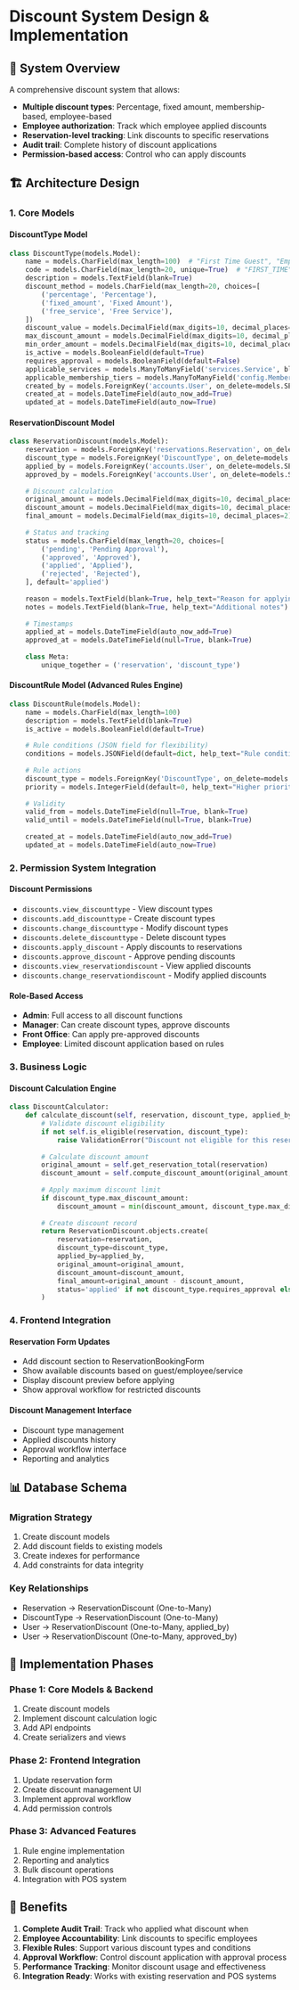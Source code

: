 # Discount System Design & Implementation

## 🎯 **System Overview**

A comprehensive discount system that allows:
- **Multiple discount types**: Percentage, fixed amount, membership-based, employee-based
- **Employee authorization**: Track which employee applied discounts
- **Reservation-level tracking**: Link discounts to specific reservations
- **Audit trail**: Complete history of discount applications
- **Permission-based access**: Control who can apply discounts

## 🏗️ **Architecture Design**

### **1. Core Models**

#### **DiscountType Model**
```python
class DiscountType(models.Model):
    name = models.CharField(max_length=100)  # "First Time Guest", "Employee Discount"
    code = models.CharField(max_length=20, unique=True)  # "FIRST_TIME", "EMP_10"
    description = models.TextField(blank=True)
    discount_method = models.CharField(max_length=20, choices=[
        ('percentage', 'Percentage'),
        ('fixed_amount', 'Fixed Amount'),
        ('free_service', 'Free Service'),
    ])
    discount_value = models.DecimalField(max_digits=10, decimal_places=2)
    max_discount_amount = models.DecimalField(max_digits=10, decimal_places=2, null=True, blank=True)
    min_order_amount = models.DecimalField(max_digits=10, decimal_places=2, null=True, blank=True)
    is_active = models.BooleanField(default=True)
    requires_approval = models.BooleanField(default=False)
    applicable_services = models.ManyToManyField('services.Service', blank=True)
    applicable_membership_tiers = models.ManyToManyField('config.MembershipTier', blank=True)
    created_by = models.ForeignKey('accounts.User', on_delete=models.SET_NULL, null=True)
    created_at = models.DateTimeField(auto_now_add=True)
    updated_at = models.DateTimeField(auto_now=True)
```

#### **ReservationDiscount Model**
```python
class ReservationDiscount(models.Model):
    reservation = models.ForeignKey('reservations.Reservation', on_delete=models.CASCADE, related_name='discounts')
    discount_type = models.ForeignKey('DiscountType', on_delete=models.PROTECT)
    applied_by = models.ForeignKey('accounts.User', on_delete=models.SET_NULL, null=True, related_name='applied_discounts')
    approved_by = models.ForeignKey('accounts.User', on_delete=models.SET_NULL, null=True, blank=True, related_name='approved_discounts')
    
    # Discount calculation
    original_amount = models.DecimalField(max_digits=10, decimal_places=2)
    discount_amount = models.DecimalField(max_digits=10, decimal_places=2)
    final_amount = models.DecimalField(max_digits=10, decimal_places=2)
    
    # Status and tracking
    status = models.CharField(max_length=20, choices=[
        ('pending', 'Pending Approval'),
        ('approved', 'Approved'),
        ('applied', 'Applied'),
        ('rejected', 'Rejected'),
    ], default='applied')
    
    reason = models.TextField(blank=True, help_text="Reason for applying this discount")
    notes = models.TextField(blank=True, help_text="Additional notes")
    
    # Timestamps
    applied_at = models.DateTimeField(auto_now_add=True)
    approved_at = models.DateTimeField(null=True, blank=True)
    
    class Meta:
        unique_together = ('reservation', 'discount_type')
```

#### **DiscountRule Model** (Advanced Rules Engine)
```python
class DiscountRule(models.Model):
    name = models.CharField(max_length=100)
    description = models.TextField(blank=True)
    is_active = models.BooleanField(default=True)
    
    # Rule conditions (JSON field for flexibility)
    conditions = models.JSONField(default=dict, help_text="Rule conditions in JSON format")
    
    # Rule actions
    discount_type = models.ForeignKey('DiscountType', on_delete=models.CASCADE)
    priority = models.IntegerField(default=0, help_text="Higher priority rules are applied first")
    
    # Validity
    valid_from = models.DateTimeField(null=True, blank=True)
    valid_until = models.DateTimeField(null=True, blank=True)
    
    created_at = models.DateTimeField(auto_now_add=True)
    updated_at = models.DateTimeField(auto_now=True)
```

### **2. Permission System Integration**

#### **Discount Permissions**
- `discounts.view_discounttype` - View discount types
- `discounts.add_discounttype` - Create discount types
- `discounts.change_discounttype` - Modify discount types
- `discounts.delete_discounttype` - Delete discount types
- `discounts.apply_discount` - Apply discounts to reservations
- `discounts.approve_discount` - Approve pending discounts
- `discounts.view_reservationdiscount` - View applied discounts
- `discounts.change_reservationdiscount` - Modify applied discounts

#### **Role-Based Access**
- **Admin**: Full access to all discount functions
- **Manager**: Can create discount types, approve discounts
- **Front Office**: Can apply pre-approved discounts
- **Employee**: Limited discount application based on rules

### **3. Business Logic**

#### **Discount Calculation Engine**
```python
class DiscountCalculator:
    def calculate_discount(self, reservation, discount_type, applied_by=None):
        # Validate discount eligibility
        if not self.is_eligible(reservation, discount_type):
            raise ValidationError("Discount not eligible for this reservation")
        
        # Calculate discount amount
        original_amount = self.get_reservation_total(reservation)
        discount_amount = self.compute_discount_amount(original_amount, discount_type)
        
        # Apply maximum discount limit
        if discount_type.max_discount_amount:
            discount_amount = min(discount_amount, discount_type.max_discount_amount)
        
        # Create discount record
        return ReservationDiscount.objects.create(
            reservation=reservation,
            discount_type=discount_type,
            applied_by=applied_by,
            original_amount=original_amount,
            discount_amount=discount_amount,
            final_amount=original_amount - discount_amount,
            status='applied' if not discount_type.requires_approval else 'pending'
        )
```

### **4. Frontend Integration**

#### **Reservation Form Updates**
- Add discount section to ReservationBookingForm
- Show available discounts based on guest/employee/service
- Display discount preview before applying
- Show approval workflow for restricted discounts

#### **Discount Management Interface**
- Discount type management
- Applied discounts history
- Approval workflow interface
- Reporting and analytics

## 📊 **Database Schema**

### **Migration Strategy**
1. Create discount models
2. Add discount fields to existing models
3. Create indexes for performance
4. Add constraints for data integrity

### **Key Relationships**
- Reservation → ReservationDiscount (One-to-Many)
- DiscountType → ReservationDiscount (One-to-Many)
- User → ReservationDiscount (One-to-Many, applied_by)
- User → ReservationDiscount (One-to-Many, approved_by)

## 🔄 **Implementation Phases**

### **Phase 1: Core Models & Backend**
1. Create discount models
2. Implement discount calculation logic
3. Add API endpoints
4. Create serializers and views

### **Phase 2: Frontend Integration**
1. Update reservation form
2. Create discount management UI
3. Implement approval workflow
4. Add permission controls

### **Phase 3: Advanced Features**
1. Rule engine implementation
2. Reporting and analytics
3. Bulk discount operations
4. Integration with POS system

## 🎯 **Benefits**

1. **Complete Audit Trail**: Track who applied what discount when
2. **Employee Accountability**: Link discounts to specific employees
3. **Flexible Rules**: Support various discount types and conditions
4. **Approval Workflow**: Control discount application with approval process
5. **Performance Tracking**: Monitor discount usage and effectiveness
6. **Integration Ready**: Works with existing reservation and POS systems
